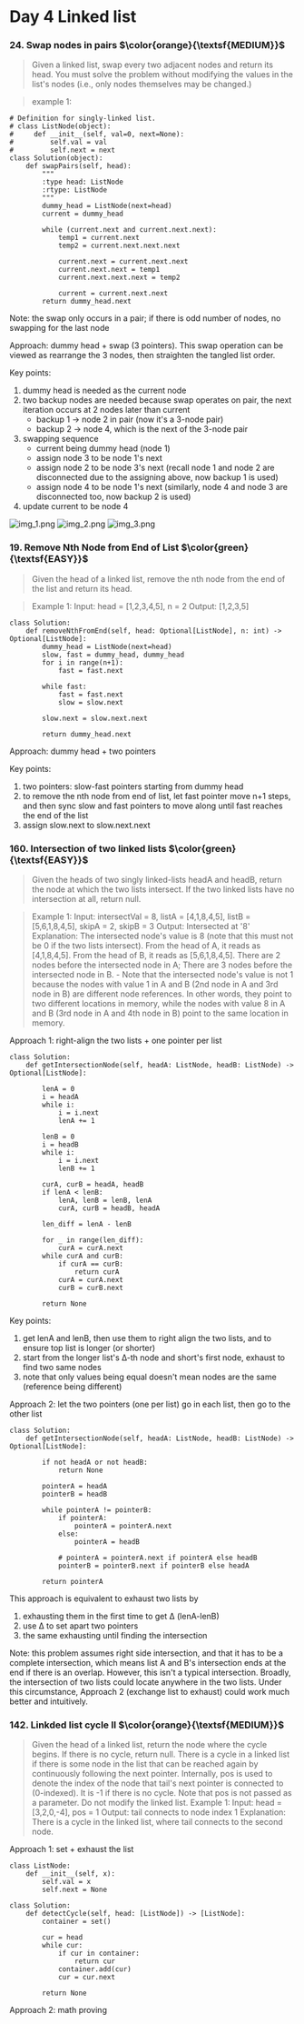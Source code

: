 # Day 4 Linked list

### 24. Swap nodes in pairs $\color{orange}{\textsf{MEDIUM}}$

> Given a linked list, swap every two adjacent nodes and return its head. You must solve the problem without 
> modifying the values in the list's nodes (i.e., only nodes themselves may be changed.)

> example 1:


```
# Definition for singly-linked list.
# class ListNode(object):
#     def __init__(self, val=0, next=None):
#         self.val = val
#         self.next = next
class Solution(object):
    def swapPairs(self, head):
        """
        :type head: ListNode
        :rtype: ListNode
        """
        dummy_head = ListNode(next=head)
        current = dummy_head
        
        while (current.next and current.next.next):
            temp1 = current.next
            temp2 = current.next.next.next

            current.next = current.next.next
            current.next.next = temp1
            current.next.next.next = temp2

            current = current.next.next
        return dummy_head.next

```

Note:
the swap only occurs in a pair; if there is odd number of nodes, no swapping for the last node

Approach: dummy head + swap (3 pointers). This swap operation can be viewed as rearrange the 3 nodes, then 
straighten the tangled list order. 

Key points:
1. dummy head is needed as the current node
2. two backup nodes are needed because swap operates on pair, the next iteration occurs at 2 nodes later than current
   - backup 1 -> node 2 in pair (now it's a 3-node pair)
   - backup 2 -> node 4, which is the next of the 3-node pair
3. swapping sequence
    - current being dummy head (node 1)
    - assign node 3 to be node 1's next
    - assign node 2 to be node 3's next (recall node 1 and node 2 are disconnected due to the assigning above, now 
      backup 1 is used) 
    - assign node 4 to be node 1's next (similarly, node 4 and node 3 are disconnected too, now backup 2 is used)
4. update current to be node 4

![img_1.png](img_1.png)
![img_2.png](img_2.png)
![img_3.png](img_3.png)


### 19. Remove Nth Node from End of List $\color{green}{\textsf{EASY}}$
>Given the head of a linked list, remove the nth node from the end of the list and return its head.

>Example 1: 
>Input: head = [1,2,3,4,5], n = 2 Output: [1,2,3,5]

```
class Solution:
    def removeNthFromEnd(self, head: Optional[ListNode], n: int) -> Optional[ListNode]:
        dummy_head = ListNode(next=head)
        slow, fast = dummy_head, dummy_head
        for i in range(n+1):
            fast = fast.next

        while fast:
            fast = fast.next
            slow = slow.next

        slow.next = slow.next.next

        return dummy_head.next

```

Approach: dummy head + two pointers

Key points:
1. two pointers: slow-fast pointers starting from dummy head
2. to remove the nth node from end of list, let fast pointer move n+1 steps, and then sync slow and fast pointers to 
   move along until fast reaches the end of the list
3. assign slow.next to slow.next.next


### 160. Intersection of two linked lists $\color{green}{\textsf{EASY}}$
>Given the heads of two singly linked-lists headA and headB, return the node at which the two lists intersect. If 
> the two linked lists have no intersection at all, return null.

>Example 1:
> Input: intersectVal = 8, listA = [4,1,8,4,5], listB = [5,6,1,8,4,5], skipA = 2, skipB = 3 Output: Intersected at '8' 
> Explanation: The intersected node's value is 8 (note that this must not be 0 if the two lists intersect). From the 
> head of A, it reads as [4,1,8,4,5]. From the head of B, it reads as [5,6,1,8,4,5]. There are 2 nodes before the 
> intersected node in A; There are 3 nodes before the intersected node in B. - Note that the intersected node's 
> value is not 1 because the nodes with value 1 in A and B (2nd node in A and 3rd node in B) are different node 
> references. In other words, they point to two different locations in memory, while the nodes with value 8 in A and 
> B (3rd node in A and 4th node in B) point to the same location in memory.

Approach 1: right-align the two lists + one pointer per list
```
class Solution:
    def getIntersectionNode(self, headA: ListNode, headB: ListNode) -> Optional[ListNode]:

        lenA = 0
        i = headA
        while i:
            i = i.next
            lenA += 1

        lenB = 0
        i = headB
        while i:
            i = i.next
            lenB += 1

        curA, curB = headA, headB
        if lenA < lenB:
            lenA, lenB = lenB, lenA
            curA, curB = headB, headA

        len_diff = lenA - lenB

        for _ in range(len_diff):
            curA = curA.next
        while curA and curB:
            if curA == curB:
                return curA
            curA = curA.next
            curB = curB.next

        return None

```
Key points:
1. get lenA and lenB, then use them to right align the two lists, and to ensure top list is longer (or shorter)
2. start from the longer list's ∆-th node and short's first node, exhaust to find two same nodes
3. note that only values being equal doesn't mean nodes are the same (reference being different)

Approach 2: let the two pointers (one per list) go in each list, then go to the other list 
```
class Solution:
    def getIntersectionNode(self, headA: ListNode, headB: ListNode) -> Optional[ListNode]:

        if not headA or not headB:
            return None

        pointerA = headA
        pointerB = headB

        while pointerA != pointerB:
            if pointerA:
                pointerA = pointerA.next
            else:
                pointerA = headB

            # pointerA = pointerA.next if pointerA else headB
            pointerB = pointerB.next if pointerB else headA

        return pointerA
```
This approach is equivalent to exhaust two lists by 
1. exhausting them in the first time to get ∆ (lenA-lenB)
2. use ∆ to set apart two pointers
3. the same exhausting until finding the intersection


Note: this problem assumes right side intersection, and that it has to be a complete intersection, which means list 
A and B's intersection ends at the end if there is an overlap. 
However, this isn't a typical intersection. Broadly, the intersection of two lists could locate anywhere in the two 
lists. Under this circumstance, Approach 2 (exchange list to exhaust) could work much better and intuitively. 



### 142. Linkded list cycle II $\color{orange}{\textsf{MEDIUM}}$
>Given the head of a linked list, return the node where the cycle begins. If there is no cycle, return null.
>There is a cycle in a linked list if there is some node in the list that can be reached again by continuously 
> following the next pointer. Internally, pos is used to denote the index of the node that tail's next pointer is 
> connected to (0-indexed). It is -1 if there is no cycle. Note that pos is not passed as a parameter.
>Do not modify the linked list.
>Example 1:
>Input: head = [3,2,0,-4], pos = 1 Output: tail connects to node index 1 Explanation: There is a cycle in the linked 
> list, where tail connects to the second node.

Approach 1: set + exhaust the list
```
class ListNode:
    def __init__(self, x):
        self.val = x
        self.next = None

class Solution:
    def detectCycle(self, head: [ListNode]) -> [ListNode]:
        container = set()

        cur = head
        while cur:
            if cur in container:
                return cur
            container.add(cur)
            cur = cur.next

        return None
```


Approach 2: math proving










